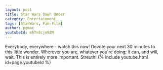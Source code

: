 ```yaml
---
layout: post
title: Star Wars Down Under
category: Entertainment
tags: [StarWars, Fan-Film]
author: pgmac
youtubeId: mhTn8cjm9ZM
---
```

Everybody, everywhere - watch this now!
Devote your next 30 minutes to this little wonder.
Wherever you are, whatever you're doing; it can, and will, wait.  This is entirely more important.
Streuth!
{% include youtube.html id=page.youtubeId %}
